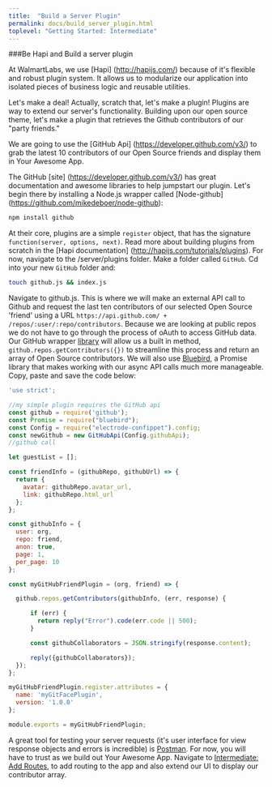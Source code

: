 ```yaml
---
title:  "Build a Server Plugin"
permalink: docs/build_server_plugin.html
toplevel: "Getting Started: Intermediate"
---
```


###Be Hapi and Build a server plugin

At WalmartLabs, we use [Hapi] (http://hapijs.com/) because of it's flexible and robust plugin system. It allows us to modularize our application into isolated pieces of business logic and reusable utilities.

Let's make a deal! Actually, scratch that, let's make a plugin! Plugins are way to extend our server's functionality. Building upon our open source theme, let's make a plugin that retrieves the Github contributors of our "party friends."

We are going to use the [GitHub Api] (https://developer.github.com/v3/) to grab the latest 10 contributors of our Open Source friends and display them in Your Awesome App.

The GitHub [site] (https://developer.github.com/v3/) has great documentation and awesome libraries to help jumpstart our plugin. Let's begin there by installing a Node.js wrapper called [Node-github] (https://github.com/mikedeboer/node-github):

```bash
npm install github
```

At their core, plugins are a simple `register` object, that has the signature `function(server, options, next)`. Read more about building plugins from scratch in the [Hapi documentation] (http://hapijs.com/tutorials/plugins). For now, navigate to the <your-awesome-app>/server/plugins folder. Make a folder called `GitHub`. Cd into your new `GitHub` folder and:

```bash
touch github.js && index.js
```

Navigate to github.js. This is where we will make an external API call to Github and request the last ten contributors of our selected Open Source 'friend' using a URL `https://api.github.com/ + /repos/:user/:repo/contributors`. Because we are looking at public repos we do not have to go through the process of oAuth to access GitHub data. Our GitHub wrapper [library](https://github.com/mikedeboer/node-github) will allow us a built in method, `github.repos.getContributors({})` to streamline this process and return an array of Open Source contributors. We will also use [Bluebird](http://bluebirdjs.com/docs/getting-started.html), a Promise library that makes working with our async API calls much more manageable.  Copy, paste and save the code below:

```javascript
'use strict';

//my simple plugin requires the GitHub api
const github = require('github');
const Promise = require("bluebird");
const Config = require("electrode-confippet").config;
const newGithub = new GitHubApi(Config.githubApi);
//github call

let guestList = [];

const friendInfo = (githubRepo, githubUrl) => {
  return {
    avatar: githubRepo.avatar_url,
    link: githubRepo.html_url
  };
};

const githubInfo = {
  user: org,
  repo: friend,
  anon: true,
  page: 1,
  per_page: 10
};

const myGitHubFriendPlugin = (org, friend) => {

  github.repos.getContributors(githubInfo, (err, response) {

      if (err) {
        return reply("Error").code(err.code || 500);
      }

      const githubCollaborators = JSON.stringify(response.content);

      reply({githubCollaborators});
  });
};

myGitHubFriendPlugin.register.attributes = {
  name: 'myGitFacePlugin',
  version: '1.0.0'
};

module.exports = myGitHubFriendPlugin;
```

A great tool for testing your server requests (it's user interface for view response objects and errors is incredible) is [Postman]("https://www.getpostman.com/"). For now, you will have to trust as we build out Your Awesome App. Navigate to [Intermediate: Add Routes]('#'), to add routing to the app and also extend our UI to display our contributor array.
